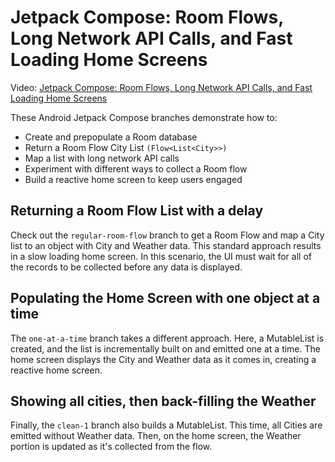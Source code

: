 # Jetpack Compose: Room Flows, Long Network API Calls, and Fast Loading Home Screens

Video: [Jetpack Compose: Room Flows, Long Network API Calls, and Fast Loading Home Screens](https://youtu.be/0hF7qAAcryc)

These Android Jetpack Compose branches demonstrate how to:

* Create and prepopulate a Room database
* Return a Room Flow City List `(Flow<List<City>>)`
* Map a list with long network API calls
* Experiment with different ways to collect a Room flow
* Build a reactive home screen to keep users engaged

## Returning a Room Flow List with a delay

Check out the `regular-room-flow` branch to get a Room Flow and map a City list
to an object with City and Weather data. This standard approach results in a slow
loading home screen. In this scenario, the UI must wait for all of the records to
be collected before any data is displayed.

## Populating the Home Screen with one object at a time

The `one-at-a-time` branch takes a different approach. Here, a MutableList is
created, and the list is incrementally built on and emitted one at a time. The home screen 
displays the City and Weather data as it comes in, creating a reactive home screen.

## Showing all cities, then back-filling the Weather

Finally, the `clean-1` branch also builds a MutableList. This time, all Cities
are emitted without Weather data. Then, on the home screen, the Weather portion
is updated as it's collected from the flow.
